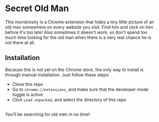 # Secret Old Man
This monstrosity is a Chrome extension that hides a tiny little picture of an old man somewhere on every website you visit.
Find him and click on him before it's too late!
Also sometimes it doesn't work, so don't spend *too* much time looking for the old man when there is a very real chance he is not there at all.

## Installation
Because this is not yet on the Chrome store, the only way to install is through manual installation. Just follow these steps:
* Clone this repo
* Go to `chrome://extensions`, and make sure that the developer mode toggle is active
* Click `Load unpacked`, and select the directory of this repo
<br>
You'll be searching for old men in no time!
